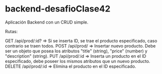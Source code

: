 # backend-desafioClase42

Aplicación Backend con un CRUD simple.

Rutas:

GET /api/prod/:id? => Si se inserta ID, se trae el producto especificado, caso contrario se traen todos.
POST /api/prod/ => Insertar nuevo producto. Debe ser un objeto que posea los atributos "title" (string), "price" (number) y "description" (string).
PUT /api/prod/:id => Inserta un producto en el ID especificado, debe poseer los mismos atributos que un nuevo producto.
DELETE /api/prod/:id => Elimina el producto en el ID especificado.
